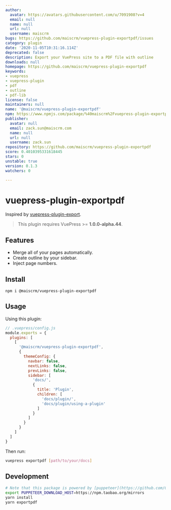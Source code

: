 ```yaml
---
author:
  avatar: https://avatars.githubusercontent.com/u/7091908?v=4
  email: null
  name: null
  url: null
  username: maiscrm
bugs: https://github.com/maiscrm/vuepress-plugin-exportpdf/issues
category: plugin
date: '2020-11-05T10:31:16.114Z'
deprecated: false
description: Export your VuePress site to a PDF file with outline
downloads: null
homepage: https://github.com/maiscrm/vuepress-plugin-exportpdf
keywords:
- vuepress
- vuepress-plugin
- pdf
- outline
- pdf-lib
license: false
maintainers: null
name: '@maiscrm/vuepress-plugin-exportpdf'
npm: https://www.npmjs.com/package/%40maiscrm%2Fvuepress-plugin-exportpdf
publisher:
  avatar: null
  email: zack.sun@maiscrm.com
  name: null
  url: null
  username: zack.sun
repository: https://github.com/maiscrm/vuepress-plugin-exportpdf
score: 0.4010395331618445
stars: 0
unstable: true
version: 0.1.3
watchers: 0

---
```


# vuepress-plugin-exportpdf

Inspired by [vuepress-plugin-export](https://github.com/ulivz/vuepress-plugin-export).

> This plugin requires VuePress >= **1.0.0-alpha.44**.

## Features

- Merge all of your pages automatically.
- Create outline by your sidebar.
- Inject page numbers.

## Install

```shell
npm i @maiscrm/vuepress-plugin-exportpdf
```

## Usage

Using this plugin:

```javascript
// .vuepress/config.js
module.exports = {
  plugins: [
    [
      '@maiscrm/vuepress-plugin-exportpdf',
      {
        themeConfig: {
          navbar: false,
          nextLinks: false,
          prevLinks: false,
          sidebar: [
            'docs/',
            {
              title: 'Plugin',
              children: [
                'docs/plugin/',
                'docs/plugin/using-a-plugin'
              ]
            }
          ]
        }
      }
    ]
  ]
}
```

Then run:

```bash
vuepress exportpdf [path/to/your/docs]
```

## Development

```bash
# Note that this package is powered by [puppeteer](https://github.com/GoogleChrome/puppeteer), if you are in a mysterious wall, consider setting this [environment variables](https://github.com/GoogleChrome/puppeteer/blob/v1.11.0/docs/api.md#environment-variables) before installation.
export PUPPETEER_DOWNLOAD_HOST=https://npm.taobao.org/mirrors
yarn install
yarn exportpdf
```
